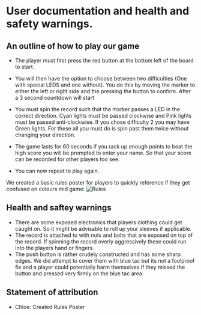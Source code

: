 # User documentation and health and safety warnings.

## An outline of how to play our game 

- The player must first press the red button at the bottom left of the board to start.

- You will then have the option to choose between two difficulties (One with special LEDS and one without). You do this by moving the marker to either the left or right side and the pressing the button to confirm. After a 3 second countdown will start

- You must spin the record such that the marker passes a LED in the correct direction. Cyan lights must be passed clockwise and Pink lights must be passed anti-clockwise. If you chose difficulty 2 you may have Green lights. For these all you must do is spin past them twice without changing your direction.

- The game lasts for 60 seconds if you rack up enough points to beat the high score you will be prompted to enter your name. So that your score can be recorded for other players too see.

- You can now repeat to play again.

We created a basic rules poster for players to quickly reference if they get confused on colours mid game:
![Rules](RulesPoster.png)

## Health and saftey warnings
- There are some exposed electronics that players clothing could get caught on. So it might be advisable to roll up your sleeves if applicable.
- The record is attached to with nuts and bolts that are exposed on top of the record. If spinning the record overly aggressively these could run into the players hand or fingers.
- The push button is rather crudely constructed and has some sharp edges. We did  attempt to cover them with blue tac but its not a foolproof fix and a player could potentially harm themselves if they missed the button and pressed very firmly on the blue tac area.



## Statement of attribution
- Chloe: Created Rules Poster  
